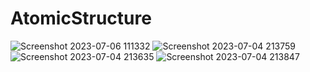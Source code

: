 # AtomicStructure
![Screenshot 2023-07-06 111332](https://github.com/rdx-1766/AtomicStructure/assets/79355431/59afcec8-d30d-4fa5-842d-e5b8d4111549)
![Screenshot 2023-07-04 213759](https://github.com/rdx-1766/AtomicStructure/assets/79355431/f35c2b75-554c-4b08-9b74-4f4702fdf1d6)
![Screenshot 2023-07-04 213635](https://github.com/rdx-1766/AtomicStructure/assets/79355431/e9385765-f0da-4e12-a97f-54de19178d36)
![Screenshot 2023-07-04 213847](https://github.com/rdx-1766/AtomicStructure/assets/79355431/64cf46bb-c9a3-4df2-a546-ebddc37e285f)
